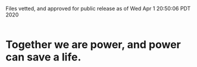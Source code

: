 Files vetted, and approved for public release as of Wed Apr  1 20:50:06 PDT 2020<br><br><h1>Together we are power, and power can save a life.</h1>
